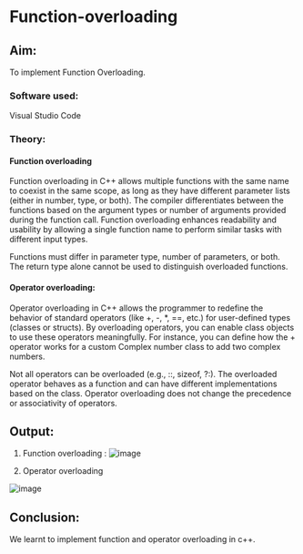 # Function-overloading
## Aim:
To implement Function Overloading.

### Software used:
Visual Studio Code

### Theory:
#### Function overloading
Function overloading in C++ allows multiple functions with the same name to coexist in the same scope, as long as they have different parameter lists (either in number, type, or both). The compiler differentiates between the functions based on the argument types or number of arguments provided during the function call. Function overloading enhances readability and usability by allowing a single function name to perform similar tasks with different input types.

Functions must differ in parameter type, number of parameters, or both. The return type alone cannot be used to distinguish overloaded functions.

#### Operator overloading:
Operator overloading in C++ allows the programmer to redefine the behavior of standard operators (like +, -, *, ==, etc.) for user-defined types (classes or structs). By overloading operators, you can enable class objects to use these operators meaningfully. For instance, you can define how the + operator works for a custom Complex number class to add two complex numbers.

Not all operators can be overloaded (e.g., ::, sizeof, ?:). The overloaded operator behaves as a function and can have different implementations based on the class. Operator overloading does not change the precedence or associativity of operators.

## Output:

1. Function overloading :
   ![image](https://github.com/user-attachments/assets/fb87d30b-a53b-4fed-9c50-180428f7b6a1)


2. Operator overloading 

![image](https://github.com/user-attachments/assets/33ef20ba-5f0f-4554-b7ae-ef992398df09)


## Conclusion:
We learnt to implement function and operator overloading in c++.

